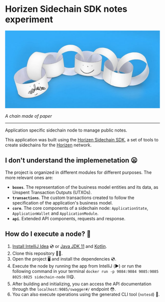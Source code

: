 # Horizen Sidechain SDK notes experiment

![A chain made of paper](./img/header.jpeg "A chain made of paper")

_A chain made of paper_

---

Application specific sidechain node to manage public notes.

This application was built using the [Horizen Sidechain SDK](https://docs.horizen.io/en/latest/), a set of tools to create sidechains for the [Horizen](https://www.horizen.io) network.

## I don't understand the implemenetation 😦

The project is organized in different modules for different purposes. The more relevant ones are:

- **`boxes`**. The representation of the business model entities and its data, as Unspent Transaction Outputs (UTXOs).
- **`transactions`**. The custom transactions created to follow the specification of the application's business model.
- **`core`**. The core components of a sidechain node: `ApplicationState`, `ApplicationWallet` and `ApplicationModule`.
- **`api`**. Extended API components, requests and response.

## How do I execute a node? 🤯

1. [Install IntelliJ Idea](https://www.jetbrains.com/idea/) 💿 or [Java JDK 11](https://www.oracle.com/java/technologies/downloads/) and [Kotlin](https://kotlinlang.org/docs/getting-started.html).
2. Clone this repository 👭🏻.
3. Open the project 🖥 and install the dependencies 💿.
4. Execute the node by running the app from IntelliJ (▶️) or run the following command in your terminal `docker run -p 9084:9084 9085:9085 8025:8025 sidechain-node` ⛓😋.
5. After building and initializing, you can access the API documentation through the `localhost:9085/swagger#/` endpoint 😳.
6. You can also execute operations using the generated CLI tool (`notesd`) 🥶.
